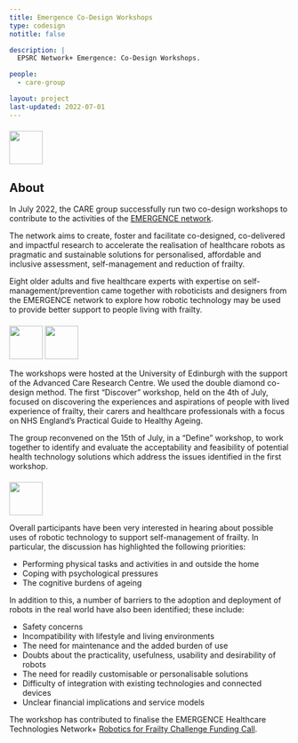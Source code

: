 ```yaml
---
title: Emergence Co-Design Workshops
type: codesign
notitle: false

description: |
  EPSRC Network+ Emergence: Co-Design Workshops.

people:
  - care-group

layout: project
last-updated: 2022-07-01
---
```


<img style="padding-top:5pt;" src="https://care.hw.ac.uk/img/logos/emergence.png" height="60pt">

## About

<p>
In July 2022, the CARE group successfully run two co-design workshops to contribute to the activities of the <a href="https://www.emergencerobotics.net/">EMERGENCE network</a>.
</p>

<p>
The network aims to create, foster and facilitate co-designed, co-delivered and impactful research to accelerate the realisation of healthcare robots as pragmatic and sustainable solutions for personalised, affordable and inclusive assessment, self-management and reduction of frailty.

Eight older adults and five healthcare experts with expertise on self-management/prevention came together with roboticists and designers from the EMERGENCE network to explore how robotic technology may be used to provide better support to people living with frailty.
</p>

<img style="padding-top:5pt;" src="https://care.hw.ac.uk/img/emergence_workshop_1.png" height="60pt">
<img style="padding-top:5pt;" src="https://care.hw.ac.uk/img/emergence_workshop_2.png" height="60pt">

<p>
The workshops were hosted at the University of Edinburgh with the support of the Advanced Care Research Centre.
We used the double diamond co-design method. The first “Discover” workshop, held on the 4th of July, focused on discovering the experiences and aspirations of people with lived experience of frailty, their carers and healthcare professionals with a focus on NHS England’s Practical Guide to Healthy Ageing.
</p>

<p>
The group reconvened on the 15th of July, in a “Define” workshop, to work together to identify and evaluate the acceptability and feasibility of potential health technology solutions which address the issues identified in the first workshop.
</p>

<img style="padding-top:5pt;" src="https://care.hw.ac.uk/img/emergence_workshop_sam_board.jpg" height="60pt">

<p>
Overall participants have been very interested in hearing about possible uses of robotic technology to support self-management of frailty. In particular, the discussion has highlighted the following priorities:
<ul>
    <li>Performing physical tasks and activities in and outside the home</li>
    <li>Coping with psychological pressures</li>
    <li>The cognitive burdens of ageing</li>
</ul>
</p>

<p>
In addition to this, a number of barriers to the adoption and deployment of robots in the real world have also been identified; these include:
<ul>
    <li>Safety concerns</li>
    <li>Incompatibility with lifestyle and living environments</li>
    <li>The need for maintenance and the added burden of use</li>
    <li>Doubts about the practicality, usefulness, usability and desirability of robots</li>
    <li>The need for readily customisable or personalisable solutions</li>
    <li>Difficulty of integration with existing technologies and connected devices</li>
    <li>Unclear financial implications and service models</li>
</ul>
</p>

<p>
The workshop has contributed to finalise the EMERGENCE Healthcare Technologies Network+ <a href="https://www.emergencerobotics.net/activities/robotics-for-frailty-challenge-funding-call">Robotics for Frailty Challenge Funding Call</a>.
</p>

